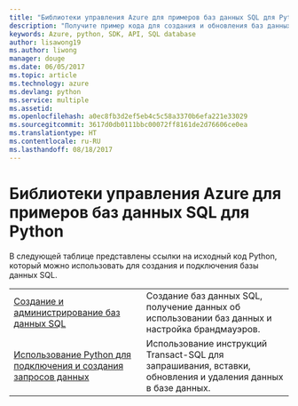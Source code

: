 ```yaml
---
title: "Библиотеки управления Azure для примеров баз данных SQL для Python"
description: "Получите пример кода для создания и обновления баз данных SQL Azure с помощью библиотек управления Azure для Python."
keywords: Azure, python, SDK, API, SQL database
author: lisawong19
ms.author: liwong
manager: douge
ms.date: 06/05/2017
ms.topic: article
ms.technology: azure
ms.devlang: python
ms.service: multiple
ms.assetid: 
ms.openlocfilehash: a0ec8fb3d2ef5eb4c5c58a3370b6efa221e33029
ms.sourcegitcommit: 3617d0db0111bbc00072ff8161de2d76606ce0ea
ms.translationtype: HT
ms.contentlocale: ru-RU
ms.lasthandoff: 08/18/2017
---
```

# <a name="azure-management-libraries-for-python-samples-for-sql-database"></a>Библиотеки управления Azure для примеров баз данных SQL для Python

В следующей таблице представлены ссылки на исходный код Python, который можно использовать для создания и подключения базы данных SQL. 

| ||
|---|---|
| [Создание и администрирование баз данных SQL][1] | Создание баз данных SQL, получение данных об использовании баз данных и настройка брандмауэров.  | 
| [Использование Python для подключения и создания запросов данных][2] | Использование инструкций Transact-SQL для запрашивания, вставки, обновления и удаления данных в базе данных. | 

[1]: https://azure.microsoft.com/resources/samples/sql-database-python-manage/
[2]: https://docs.microsoft.com/azure/sql-database/sql-database-connect-query-python